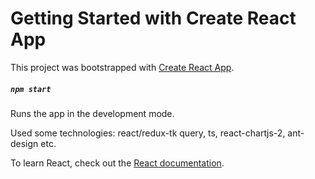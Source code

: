 # Getting Started with Create React App
This project was bootstrapped with [Create React App](https://github.com/facebook/create-react-app).
##### `npm start` 
Runs the app in the development mode.

Used some technologies:
react/redux-tk query, ts, react-chartjs-2, ant-design etc.

To learn React, check out the [React documentation](https://reactjs.org/).

